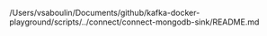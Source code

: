 /Users/vsaboulin/Documents/github/kafka-docker-playground/scripts/../connect/connect-mongodb-sink/README.md